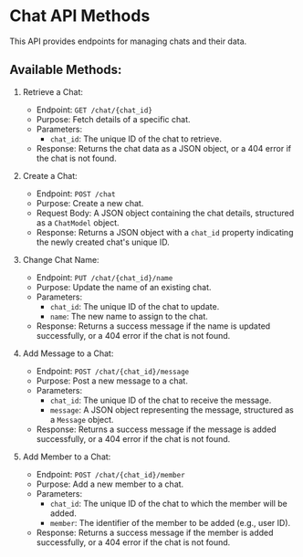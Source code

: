  # Chat API Methods

This API provides endpoints for managing chats and their data.

## Available Methods:

1. Retrieve a Chat:
   - Endpoint: `GET /chat/{chat_id}`
   - Purpose: Fetch details of a specific chat.
   - Parameters:
     - `chat_id`: The unique ID of the chat to retrieve.
   - Response: Returns the chat data as a JSON object, or a 404 error if the chat is not found.

2. Create a Chat:
   - Endpoint: `POST /chat`
   - Purpose: Create a new chat.
   - Request Body: A JSON object containing the chat details, structured as a `ChatModel` object.
   - Response:  Returns a JSON object with a `chat_id` property indicating the newly created chat's unique ID.

3. Change Chat Name:
   - Endpoint: `PUT /chat/{chat_id}/name`
   - Purpose: Update the name of an existing chat.
   - Parameters:
     - `chat_id`: The unique ID of the chat to update.
     - `name`: The new name to assign to the chat.
   - Response: Returns a success message if the name is updated successfully, or a 404 error if the chat is not found.

4. Add Message to a Chat:
   - Endpoint: `POST /chat/{chat_id}/message`
   - Purpose: Post a new message to a chat.
   - Parameters:
     - `chat_id`: The unique ID of the chat to receive the message.
     - `message`: A JSON object representing the message, structured as a `Message` object.
   - Response: Returns a success message if the message is added successfully, or a 404 error if the chat is not found.

5. Add Member to a Chat:
   - Endpoint: `POST /chat/{chat_id}/member`
   - Purpose: Add a new member to a chat.
   - Parameters:
     - `chat_id`: The unique ID of the chat to which the member will be added.
     - `member`: The identifier of the member to be added (e.g., user ID).
   - Response: Returns a success message if the member is added successfully, or a 404 error if the chat is not found.

